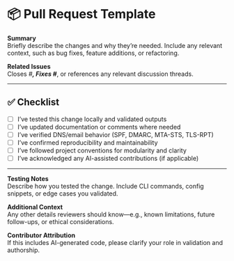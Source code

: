 # 📦 Pull Request Template

**Summary**  
Briefly describe the changes and why they’re needed. Include any relevant context, such as bug fixes, feature additions, or refactoring.

**Related Issues**  
Closes #___, Fixes #___, or references any relevant discussion threads.

---

## ✅ Checklist

- [ ] I’ve tested this change locally and validated outputs
- [ ] I’ve updated documentation or comments where needed
- [ ] I’ve verified DNS/email behavior (SPF, DMARC, MTA-STS, TLS-RPT)
- [ ] I’ve confirmed reproducibility and maintainability
- [ ] I’ve followed project conventions for modularity and clarity
- [ ] I’ve acknowledged any AI-assisted contributions (if applicable)

---

**Testing Notes**  
Describe how you tested the change. Include CLI commands, config snippets, or edge cases you validated.

**Additional Context**  
Any other details reviewers should know—e.g., known limitations, future follow-ups, or ethical considerations.

**Contributor Attribution**  
If this includes AI-generated code, please clarify your role in validation and authorship.

